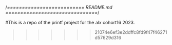 
/*========================== README.md ===============================*/

#This is a repo of the  printf project for the alx cohort16 2023.
>>>>>>> 21074e6ef3e2ddffc8fd9f47f46271d57629d316

